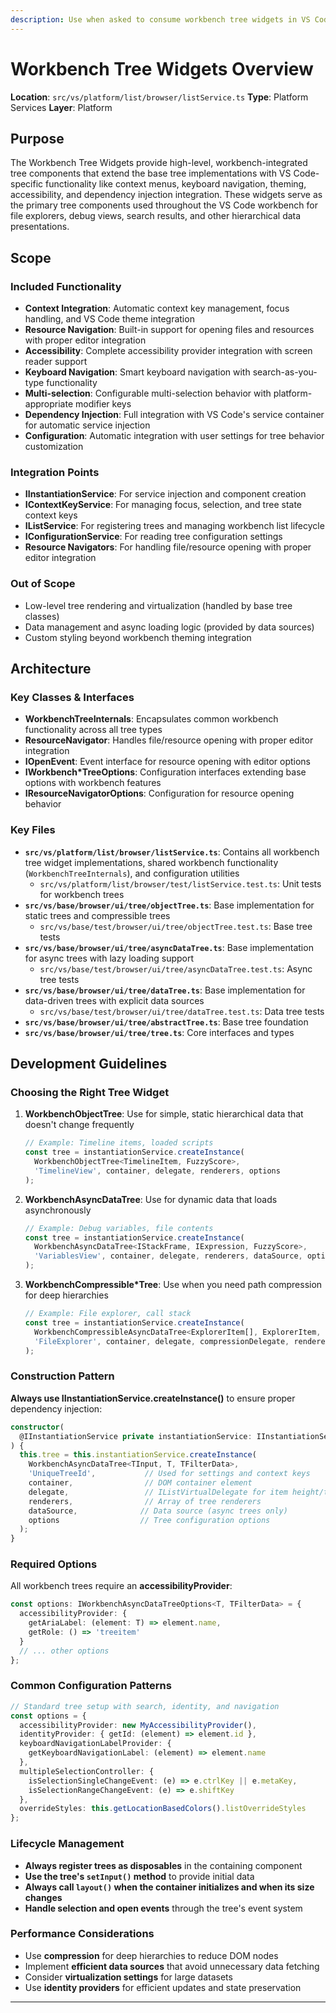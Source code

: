 ```yaml
---
description: Use when asked to consume workbench tree widgets in VS Code.
---
```


# Workbench Tree Widgets Overview

**Location**: `src/vs/platform/list/browser/listService.ts`
**Type**: Platform Services
**Layer**: Platform

## Purpose

The Workbench Tree Widgets provide high-level, workbench-integrated tree components that extend the base tree implementations with VS Code-specific functionality like context menus, keyboard navigation, theming, accessibility, and dependency injection integration. These widgets serve as the primary tree components used throughout the VS Code workbench for file explorers, debug views, search results, and other hierarchical data presentations.

## Scope

### Included Functionality
- **Context Integration**: Automatic context key management, focus handling, and VS Code theme integration
- **Resource Navigation**: Built-in support for opening files and resources with proper editor integration
- **Accessibility**: Complete accessibility provider integration with screen reader support
- **Keyboard Navigation**: Smart keyboard navigation with search-as-you-type functionality
- **Multi-selection**: Configurable multi-selection behavior with platform-appropriate modifier keys
- **Dependency Injection**: Full integration with VS Code's service container for automatic service injection
- **Configuration**: Automatic integration with user settings for tree behavior customization

### Integration Points
- **IInstantiationService**: For service injection and component creation
- **IContextKeyService**: For managing focus, selection, and tree state context keys
- **IListService**: For registering trees and managing workbench list lifecycle
- **IConfigurationService**: For reading tree configuration settings
- **Resource Navigators**: For handling file/resource opening with proper editor integration

### Out of Scope
- Low-level tree rendering and virtualization (handled by base tree classes)
- Data management and async loading logic (provided by data sources)
- Custom styling beyond workbench theming integration

## Architecture

### Key Classes & Interfaces

- **WorkbenchTreeInternals**: Encapsulates common workbench functionality across all tree types
- **ResourceNavigator**: Handles file/resource opening with proper editor integration
- **IOpenEvent**: Event interface for resource opening with editor options
- **IWorkbench*TreeOptions**: Configuration interfaces extending base options with workbench features
- **IResourceNavigatorOptions**: Configuration for resource opening behavior

### Key Files

- **`src/vs/platform/list/browser/listService.ts`**: Contains all workbench tree widget implementations, shared workbench functionality (`WorkbenchTreeInternals`), and configuration utilities
	- `src/vs/platform/list/browser/test/listService.test.ts`: Unit tests for workbench trees
- **`src/vs/base/browser/ui/tree/objectTree.ts`**: Base implementation for static trees and compressible trees
	- `src/vs/base/test/browser/ui/tree/objectTree.test.ts`: Base tree tests
- **`src/vs/base/browser/ui/tree/asyncDataTree.ts`**: Base implementation for async trees with lazy loading support
	- `src/vs/base/test/browser/ui/tree/asyncDataTree.test.ts`: Async tree tests
- **`src/vs/base/browser/ui/tree/dataTree.ts`**: Base implementation for data-driven trees with explicit data sources
	- `src/vs/base/test/browser/ui/tree/dataTree.test.ts`: Data tree tests
- **`src/vs/base/browser/ui/tree/abstractTree.ts`**: Base tree foundation
- **`src/vs/base/browser/ui/tree/tree.ts`**: Core interfaces and types

## Development Guidelines

### Choosing the Right Tree Widget

1. **WorkbenchObjectTree**: Use for simple, static hierarchical data that doesn't change frequently
   ```typescript
   // Example: Timeline items, loaded scripts
   const tree = instantiationService.createInstance(
     WorkbenchObjectTree<TimelineItem, FuzzyScore>,
     'TimelineView', container, delegate, renderers, options
   );
   ```

2. **WorkbenchAsyncDataTree**: Use for dynamic data that loads asynchronously
   ```typescript
   // Example: Debug variables, file contents
   const tree = instantiationService.createInstance(
     WorkbenchAsyncDataTree<IStackFrame, IExpression, FuzzyScore>,
     'VariablesView', container, delegate, renderers, dataSource, options
   );
   ```

3. **WorkbenchCompressible*Tree**: Use when you need path compression for deep hierarchies
   ```typescript
   // Example: File explorer, call stack
   const tree = instantiationService.createInstance(
     WorkbenchCompressibleAsyncDataTree<ExplorerItem[], ExplorerItem, FuzzyScore>,
     'FileExplorer', container, delegate, compressionDelegate, renderers, dataSource, options
   );
   ```

### Construction Pattern

**Always use IInstantiationService.createInstance()** to ensure proper dependency injection:

```typescript
constructor(
  @IInstantiationService private instantiationService: IInstantiationService
) {
  this.tree = this.instantiationService.createInstance(
    WorkbenchAsyncDataTree<TInput, T, TFilterData>,
    'UniqueTreeId',           // Used for settings and context keys
    container,                // DOM container element
    delegate,                 // IListVirtualDelegate for item height/template
    renderers,                // Array of tree renderers
    dataSource,              // Data source (async trees only)
    options                  // Tree configuration options
  );
}
```

### Required Options

All workbench trees require an **accessibilityProvider**:
```typescript
const options: IWorkbenchAsyncDataTreeOptions<T, TFilterData> = {
  accessibilityProvider: {
    getAriaLabel: (element: T) => element.name,
    getRole: () => 'treeitem'
  }
  // ... other options
};
```

### Common Configuration Patterns

```typescript
// Standard tree setup with search, identity, and navigation
const options = {
  accessibilityProvider: new MyAccessibilityProvider(),
  identityProvider: { getId: (element) => element.id },
  keyboardNavigationLabelProvider: {
    getKeyboardNavigationLabel: (element) => element.name
  },
  multipleSelectionController: {
    isSelectionSingleChangeEvent: (e) => e.ctrlKey || e.metaKey,
    isSelectionRangeChangeEvent: (e) => e.shiftKey
  },
  overrideStyles: this.getLocationBasedColors().listOverrideStyles
};
```

### Lifecycle Management

- **Always register trees as disposables** in the containing component
- **Use the tree's `setInput()` method** to provide initial data
- **Always call `layout()` when the container initializes and when its size changes**
- **Handle selection and open events** through the tree's event system

### Performance Considerations

- Use **compression** for deep hierarchies to reduce DOM nodes
- Implement **efficient data sources** that avoid unnecessary data fetching
- Consider **virtualization settings** for large datasets
- Use **identity providers** for efficient updates and state preservation

---
